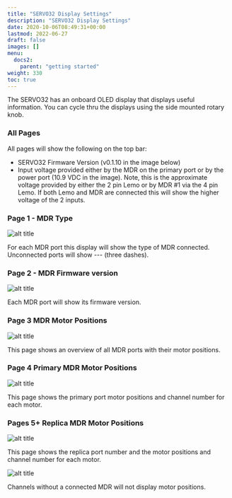 ```yaml
---
title: "SERVO32 Display Settings"
description: "SERVO32 Display Settings"
date: 2020-10-06T08:49:31+00:00
lastmod: 2022-06-27
draft: false
images: []
menu:
  docs2:
    parent: "getting started"
weight: 330
toc: true
---
```


The SERVO32 has an onboard OLED display that displays useful information. You can cycle thru the displays using the side mounted rotary knob.

### All Pages

All pages will show the following on the top bar:

- SERVO32 Firmware Version (v0.1.10 in the image below)
- Input voltage provided either by the MDR on the primary port or by the power port (10.9 VDC in the image). Note, this is the approximate voltage provided by either the 2 pin Lemo or by MDR #1 via the 4 pin Lemo. If both Lemo and MDR are connected this will show the higher voltage of the 2 inputs.

### Page 1 - MDR Type

<img src="/images/s32/displaypg01.png" title="SERVO32 Display page 1" alt="alt title"/>

For each MDR port this display will show the type of MDR connected. Unconnected ports will show --- (three dashes).

### Page 2 - MDR Firmware version

<img src="/images/s32/displaypg02.png" title="SERVO32 Display page 2" alt="alt title"/>

Each MDR port will show its firmware version.

### Page 3 MDR Motor Positions

<img src="/images/s32/displaypg03.png" title="SERVO32 Display page 3" alt="alt title"/>

This page shows an overview of all MDR ports with their motor positions.

### Page 4 Primary MDR Motor Positions

<img src="/images/s32/displaypg04.png" title="SERVO32 Display page 4" alt="alt title"/>

This page shows the primary port motor positions and channel number for each motor.

### Pages 5+ Replica MDR Motor Positions

<img src="/images/s32/displaypg05.png" title="SERVO32 Display page 5+ Connected" alt="alt title"/>

This page shows the replica port number and the motor positions and channel number for each motor.

<img src="/images/s32/displaypg06.png" title="SERVO32 Display page 5+ Unconnected" alt="alt title"/>

Channels without a connected MDR will not display motor positions.

